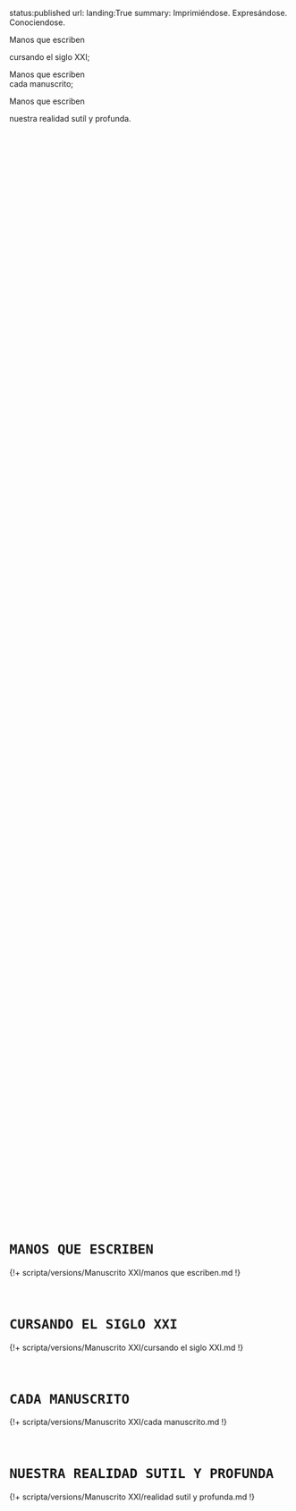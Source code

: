 status:published
url:
landing:True
summary: Imprimiéndose. Expresándose. Conociendose.
<!-- align:center -->

<div class='poetry'>
Manos que escriben <br/>

cursando el siglo <myupper>XXI</myupper>;<br/>

Manos que escriben <br/>
cada manuscrito;<br/>

Manos que escriben <br/>

nuestra realidad sutíl y profunda.<br/>
</div>

<div style='margin-top:50vh'></div>

# `MANOS QUE ESCRIBEN`

{!+ scripta/versions/Manuscrito XXI/manos que escriben.md !}

<div style='margin-top:5em'></div>


# `CURSANDO EL SIGLO XXI`

{!+ scripta/versions/Manuscrito XXI/cursando el siglo XXI.md !}

<div style='margin-top:5em'></div>


# `CADA MANUSCRITO`

{!+ scripta/versions/Manuscrito XXI/cada manuscrito.md !}

<div style='margin-top:5em'></div>


# `NUESTRA REALIDAD SUTIL Y PROFUNDA`

{!+ scripta/versions/Manuscrito XXI/realidad sutil y profunda.md !}



<!-- descubriéndose, ordenándose; construyéndose, afirmándose; -->

<!-- desafiando a la razón, ablandando el corazón, alentando la intuición. -->

<!-- Escrito a mano, sin edición, con inspiración. -->




<!-- 
Aún en el siglo `XXI` 
valoramos escribir a mano

-oración por oración-

reflejos del pensar;
destellos del sentir;
rayos del querer.

Afirmando el ser llamado a crecer 

-día a día-

desafiando la razón,
ablandando el corazón,
alentando la intuición.

Añorando el ser amado por El Ser

-uno por uno-

imprimiendo el pensar,
expresando el sentir, 
conociendo el querer.


templos del sentir,

impulsos del querer.

sin edición, con inspiración.



- Un recurso para recursar discursos cursados;

- Un recurso para excursionar discursos incursivos;

- Un recurso para precursar discursos concursantes.


Un recurso para transcursar un curso recursivo.


Un recurso precursor a la excursión incursiva -->

<!-- 
Un recurso para recursar los discursos cursados y excursionar en discursos incursivos, precursores de un curso recursivo.

un curso venidero. 
un curso concursante
-->